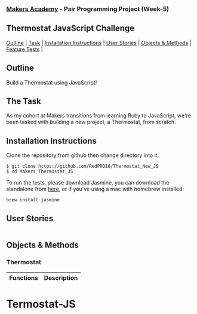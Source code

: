 ### [Makers Academy](http://www.makersacademy.com) - Pair Programming Project (Week-5)

Thermostat JavaScript Challenge
-

[Outline](#Outline) | [Task](#Task) | [Installation Instructions](#Installation) | [User Stories](#Story) | [Objects & Methods](#Methods) | [Feature Tests](#Feature_Tests) |


## <a name="Outline">Outline</a>

Build a Thermostat using JavaScript!

## <a name="Task">The Task</a>
As my cohort at Makers transitions from learning Ruby to JavaScript, we're been tasked with building a new project, a Thermostat, from scratch.

## <a name="Installation">Installation Instructions</a>

Clone the repository from github then change directory into it.

```
$ git clone https://github.com/RedPRO16/Thermostat_New_JS
$ cd Makers_Thermostat_JS
```

To run the tests, please download Jasmine, you can download the standalone from [here](https://github.com/jasmine/jasmine/releases), or if you've using a mac with homebrew installed:

```
brew install jasmine
```

## <a name="Story">User Stories</a>

```

```

## <a name="Methods">Objects & Methods</a>

### Thermostat

| Functions      | Description                                            |
|----------------|--------------------------------------------------------|
# Termostat-JS
